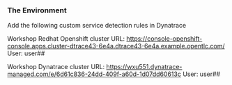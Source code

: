### The Environment


Add the following custom service detection rules in Dynatrace

Workshop Redhat Openshift cluster
URL: https://console-openshift-console.apps.cluster-dtrace43-6e4a.dtrace43-6e4a.example.opentlc.com/
User: user##


Workshop Dynatrace cluster
URL: https://wxu551.dynatrace-managed.com/e/6d61c836-24dd-409f-a60d-1d07dd60613c
User: user##
